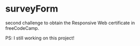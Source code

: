 # surveyForm
second challenge to obtain the Responsive Web certificate in freeCodeCamp.

PS: I still working on this project!
